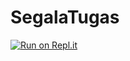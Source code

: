 # SegalaTugas
[![Run on Repl.it](https://repl.it/badge/github/Ahzul11/SegalaTugas)](https://repl.it/github/Ahzul11/SegalaTugas)